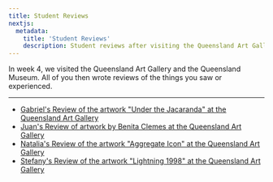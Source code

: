 ```yaml
---
title: Student Reviews
nextjs:
  metadata:
    title: 'Student Reviews'
    description: Student reviews after visiting the Queensland Art Gallery.
---
```


In week 4, we visited the Queensland Art Gallery and the Queensland Museum. All of you then wrote reviews of the things you saw or experienced.

---

<!-- - [Bob's Review of the "Ancient Oceans" Exhibit at the Queensland Museum](reviews/bob/) -->

- [Gabriel's Review of the artwork "Under the Jacaranda" at the Queensland Art Gallery](reviews/gabriel/)
- [Juan's Review of artwork by Benita Clemes at the Queensland Art Gallery](reviews/juan/)
- [Natalia's Review of the artwork "Aggregate Icon" at the Queensland Art Gallery](reviews/natalia/)
- [Stefany's Review of the artwork "Lightning 1998" at the Queensland Art Gallery](reviews/stefany/)
